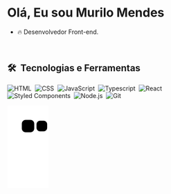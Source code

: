 <h1>Olá, Eu sou Murilo Mendes</h1>

- 🔥 Desenvolvedor Front-end.
<br>

## 🛠 &nbsp;Tecnologias e Ferramentas

![HTML](https://img.shields.io/badge/-HTML-05122A?style=flat&logo=HTML5)&nbsp;
![CSS](https://img.shields.io/badge/-CSS-05122A?style=flat&logo=CSS3&logoColor=1572B6)&nbsp;
![JavaScript](https://img.shields.io/badge/-JavaScript-05122A?style=flat&logo=javascript)&nbsp;
![Typescript](https://img.shields.io/badge/-Typescript-05122A?style=flat&logo=Typescript)&nbsp;
![React](https://img.shields.io/badge/-React.js-05122A?style=flat&logo=react)&nbsp;
![Styled Components](https://img.shields.io/badge/-StyledComponents-05122A?style=flat&logo=styled-components)&nbsp;
![Node.js](https://img.shields.io/badge/-Node.js-05122A?style=flat&logo=node.js)&nbsp;
![Git](https://img.shields.io/badge/-Git-05122A?style=flat&logo=git)&nbsp;

![snake gif](https://github.com/gtndeveloper/gtndeveloper/blob/output/github-contribution-grid-snake.svg)
